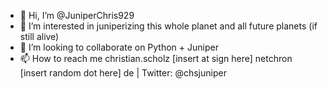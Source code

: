 - 👋 Hi, I’m @JuniperChris929
- 👀 I’m interested in juniperizing this whole planet and all future planets (if still alive)
- 💞️ I’m looking to collaborate on Python + Juniper
- 📫 How to reach me christian.scholz [insert at sign here] netchron [insert random dot here] de | Twitter: @chsjuniper

<!---
JuniperChris929/JuniperChris929 is a ✨ special ✨ repository because its `README.md` (this file) appears on your GitHub profile.
You can click the Preview link to take a look at your changes.
--->
